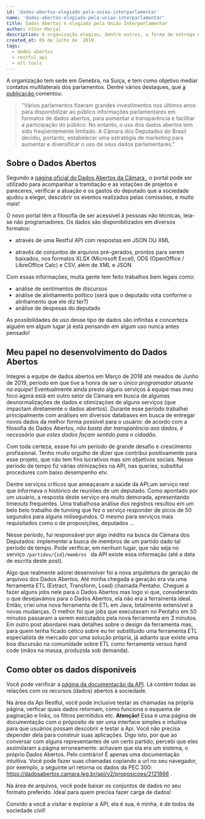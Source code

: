 ```yaml
---
id: 'dados-abertos-elogiado-pela-uniao-interparlamentar'
name: 'dados-abertos-elogiado-pela-uniao-interparlamentar'
title: Dados Abertos é elogiado pela União Interparlamentar
author: Vítor Marçal
description: A organização elogiou, dentre outros, a forma de entrega dos dados e a boa comunicação com a sociedade. Com muito orgulho, fui colaborador desse importante projeto para a sociedade civil.
created_at: 05 de Julho de  2019
tags:
  - dados abertos
  - restful api
  - etl tools
---
```


A organização tem sede em Genebra, na Suíça, e tem como objetivo mediar contatos multilaterais dos parlamentos. Dentre vários destaques,  que <a href="https://www.ipu.org/open-data-availability-not-enough-marketing-strategy-brazilian-chamber-deputies" target="_blank" rel="noopener noreferrer">a publicação </a> comentou:

>"Vários parlamentos fizeram grandes investimentos nos últimos anos para disponibilizar ao público informações parlamentares em formatos de dados abertos, para aumentar a transparência e facilitar a participação do público. No entanto, o uso dos dados abertos tem sido freqüentemente limitado. A Câmara dos Deputados do Brasil decidiu, portanto, estabelecer uma estratégia de marketing para aumentar e diversificar o uso de seus dados parlamentares."

## Sobre o Dados Abertos

Segundo a <a href="https://dadosbaertos.camara.leg.br/" target="_blank" rel="noopener noreferrer">página oficial do Dados Abertos da Câmara </a>, o portal pode ser utilizado para acompanhar a tramitação e as votações de projetos e pareceres, verificar a atuação e os gastos do deputado que a sociedade ajudou a eleger, descobrir os eventos realizados pelas comissões, e muito mais!

O novo portal têm a filosofia de ser acessível à pessoas não técnicas, leia-se não programadores. Os dados são disponibilizados em diversos formatos:
  
  * através de uma Restful API com respostas em JSON OU XML
  
  * atravês de conjuntos de arquivos pré-gerados, prontos para serem baixados, nos formatos XLSX (Microsoft Excel), ODS (OpenOffice / LibreOffice Calc) e CSV, além de XML e JSON

Com essas informações, muita gente tem feito trabalhos bem legais como: 

  * análise de sentimentos de discursos
  * análise de alinhamento político (será que o deputado vota conforme o alinhamento que ele diz ter?)
  * análise de despesas do deputado 
 
As possibilidades de uso desse tipo de dados são infinitas e concerteza alguém em algum lugar já está pensando em algum uso nunca antes pensado!


## Meu papel no desenvolvimento do Dados Abertos

Integrei a equipe de dados abertos em Março de 2018 até meados de Junho de 2019, período em que tive a honra de ser o <em>único programador atuante na equipe</em>! Eventualmente ainda presto alguns serviços à equipe mas meu foco agora está em outro setor da Câmara em busca de algumas desnormalizações de dados e otimizações de alguns serviços (que impactam diretamente o dados abertos).
Durante esse período trabalhei principalmente com análises em diversos databases em busca de entregar novos dados da melhor forma possível para o usuário: de acordo com a filosofia do Dados Abertos, <em>não basta dar transparência aos dados, é necessário que estes dados façam sentido para o cidadão</em>.

Com toda certeza, essse foi um período de grande desafio e crescimento profissional. 
Tenho muito orgulho de dizer que contribui positivamente para esse projeto, que não tem fins lucrativos mas sim objetivos sociais.
Nesse período de tempo fiz várias otimizações na API, nas queries, subsititui procedures com baixo desempenho etv.

Dentre serviços críticos que ameaçavam a saúde da API,um serviço rest que informava o histórico de reuniões de um deputado. Como apontado por um usuário, a resposta deste serviço era muito demorada, apresentando timeouts frequentes.
Uma trabalhosa análise dos registros resultou em um belo belo trabalho de tunning que fez o serviço responder de picos de 50 segundos para alguns milisegundos. O mesmo para serviços mais requisitados como o de proposições, deputados ...

Nesse período, fui responsável por algo inédito na busca da Câmara dos Deputados: implementei a busca de membros de um partido dado tal período de tempo. Pode verificar, em nenhum lugar, que não seja no serviço <code>/partidos/{id}/membros </code> da API existe essa informação (até a data de escrita deste post).

Algo que realmente adorei desenvolver foi a nova arquitetura de geração de arquivos dos Dados Abertos. Até minha chegada a geração era
via uma ferramenta ETL (Extract, Transform, Load) chamada Pentaho. Cheguei a fazer alguns jobs nele para o Dados Abertos mas logo vi que, considerando o que desejavámos para o Dados Abertos, ela não era a ferramenta ideal. Então, criei uma nova ferramenta de ETL em Java, totalmente extensivel a novas mudanças. O melhor foi que jobs que executavam no Pentaho em 50 minutos passaram a serem executados pela nova ferramenta em 3 minutos. Em outro post abordarei mais detalhes sobre o design da ferramenta mas, para quem tenha ficado cético sobre eu ter substituido uma ferramenta ETL especialista de mercado por uma solução própria, já adianto que existe uma boa discursão na comunidade sobre ETL como ferramenta versus hand code (mãos na massa, produzida sob demanda).

## Como obter os dados dísponiveis

Você pode verificar a <a href="https://dadosbaertos.camara.leg.br/swagger/api.html" target="_blank" rel="noopener noreferrer">página da documentação da API</a>. Lá contém todas as relações com os recursos (dados) abertos à sociedade. 

Na área da Api Restful, você pode inclusive testar as chamadas na própria página, verficar quais dados retornam, como funciona o esquema de paginação e links, os filtros permitidos etc. <strong>Atenção!</strong> Essa é uma página de documentação com o próposito de ser uma interface simples e intuitiva para que usuários possam descobrir e testar a Api. Você não precisa depender dela para construir suas aplicações. Digo isto, por que ao conversar com alguns representantes de um certo partido, percebi que eles assimilaram a página erroneamente: achavam que ela era um sistema, o próprio Dados Abertos. Pelo contrário! É apenas uma documentação intuitiva. Você pode fazer suas chamadas copiando a url no seu navegador, por exemplo, a seguinte url retorna os dados da PEC 300: <a href="https://dadosabertos.camara.leg.br/api/v2/proposicoes/2121866 " target="_blank" rel="noopener noreferrer">https://dadosabertos.camara.leg.br/api/v2/proposicoes/2121866 </a>.

Na área de arquivos, você pode baixar os conjuntos de dados no seu formato preferido. Ideal para quem precisa fazer carga de dados!

Convido a você a visitar e explorar a API, ela é sua, é minha, é de todos da sociedade civil!
